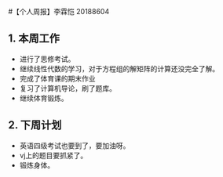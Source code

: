#【个人周报】李霖恺 20188604

 ## 1. 本周工作
  - 进行了思修考试。
  - 继续线性代数的学习，对于方程组的解矩阵的计算还没完全了解。
  - 完成了体育课的期末作业
  - 复习了计算机导论，刷了题库。
  - 继续体育锻炼。
 ## 2. 下周计划
  - 英语四级考试也要到了，要加油呀。
  - vj上的题目要抓紧了。
  - 锻炼身体。
